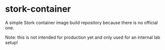 # stork-container

A simple Stork container image build repository because there is no official one.

Note: this is not intended for production yet and only used for an internal lab setup!


